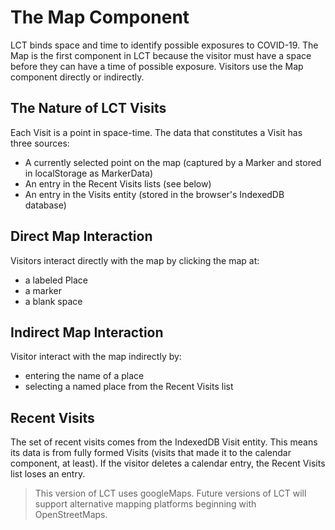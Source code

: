 # The Map Component

LCT binds space and time to identify possible exposures to COVID-19. The Map is the first component in LCT because the visitor must have a space before they can have a time of possible exposure. Visitors use the Map component directly or indirectly.

## The Nature of LCT Visits

Each Visit is a point in space-time. The data that constitutes a Visit has three sources:

* A currently selected point on the map (captured by a Marker and stored in localStorage as MarkerData)
* An entry in the Recent Visits lists (see below)
* An entry in the Visits entity (stored in the browser's IndexedDB database)

## Direct Map Interaction

Visitors interact directly with the map by clicking the map at:

* a labeled Place
* a marker
* a blank space

## Indirect Map Interaction

Visitor interact with the map indirectly by:

* entering the name of a place
* selecting a named place from the Recent Visits list

## Recent Visits

The set of recent visits comes from the IndexedDB Visit entity. This means its data is from fully formed Visits (visits that made it to the calendar component, at least). If the visitor deletes a calendar entry, the Recent Visits list loses an entry.

> This version of LCT uses googleMaps. Future versions of LCT will support alternative mapping platforms beginning with OpenStreetMaps.
